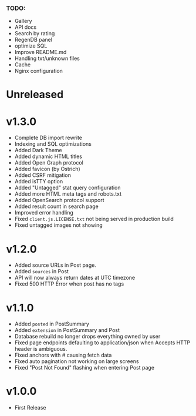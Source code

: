 
### TODO:

- Gallery
- API docs
- Search by rating
- RegenDB panel
- optimize SQL
- Improve README.md
- Handling txt/unknown files
- Cache
- Nginx configuration


# Unreleased

# v1.3.0

- Complete DB import rewrite
- Indexing and SQL optimizations
- Added Dark Theme
- Added dynamic HTML titles
- Added Open Graph protocol
- Added favicon (by Ostrich)
- Added CSRF mitigation
- Added isTTY option
- Added "Untagged" stat query configuration
- Added more HTML meta tags and robots.txt
- Added OpenSearch protocol support
- Added result count in search page
- Improved error handling
- Fixed `client.js.LICENSE.txt` not being served in production build 
- Fixed untagged images not showing


# v1.2.0

- Added source URLs in Post page.
- Added `sources` in Post
- API will now always return dates at UTC timezone
- Fixed 500 HTTP Error when post has no tags


# v1.1.0

- Added `posted` in PostSummary
- Added `extension` in PostSummary and Post
- Database rebuild no longer drops everything owned by user
- Fixed page endpoints defaulting to application/json when Accepts HTTP header is ambiguous.
- Fixed anchors with # causing fetch data
- Fixed auto pagination not working on large screens
- Fixed "Post Not Found" flashing when entering Post page


# v1.0.0

- First Release
